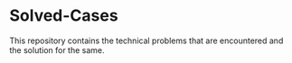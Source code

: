 # Solved-Cases
This repository contains the technical problems that are encountered and the solution for the same.

